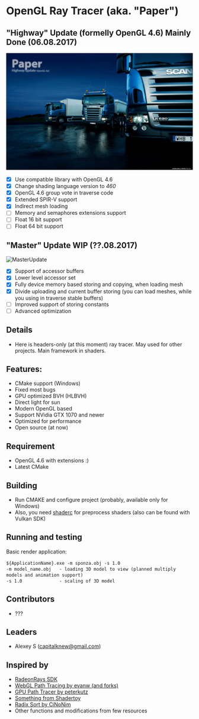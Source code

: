 # OpenGL Ray Tracer (aka. "Paper")

## "Highway" Update (formelly OpenGL 4.6) Mainly Done (06.08.2017)

<img src="logo/highway.png" alt="HighwayUpdate" width="960"/>

- [x] Use compatible library with OpenGL 4.6
- [x] Change shading language version to *460*
- [x] OpenGL 4.6 group vote in traverse code
- [x] Extended SPIR-V support
- [x] Indirect mesh loading
- [ ] Memory and semaphores extensions support
- [ ] Float 16 bit support
- [ ] Float 64 bit support

## "Master" Update WIP (??.08.2017)

<img src="logo/paper.png" alt="MasterUpdate" width="1024"/>

- [x] Support of accessor buffers
- [x] Lower level accessor set
- [x] Fully device memory based storing and copying, when loading mesh
- [x] Divide uploading and current buffer storing (you can load meshes, while you using in traverse stable buffers)
- [ ] Improved support of storing constants
- [ ] Advanced optimization

## Details

- Here is headers-only (at this moment) ray tracer. May used for other projects. Main framework in shaders.

## Features: 

- CMake support (Windows)
- Fixed most bugs
- GPU optimized BVH (HLBVH)
- Direct light for sun
- Modern OpenGL based
- Support NVidia GTX 1070 and newer
- Optimized for performance
- Open source (at now)

## Requirement

- OpenGL 4.6 with extensions :)
- Latest CMake

## Building 

- Run CMAKE and configure project (probably, available only for Windows)
- Also, you need [shaderc](https://github.com/google/shaderc) for preprocess shaders (also can be found with Vulkan SDK)

## Running and testing

Basic render application: 

```
${ApplicationName}.exe -m sponza.obj -s 1.0
-m model_name.obj   - loading 3D model to view (planned multiply models and animation support)
-s 1.0              - scaling of 3D model
```

## Contributors

- ???

## Leaders

- Alexey S (capitalknew@gmail.com)

## Inspired by

- [RadeonRays SDK](https://github.com/GPUOpen-LibrariesAndSDKs/RadeonRays_SDK)
- [WebGL Path Tracing by evanw (and forks)](https://github.com/evanw/webgl-path-tracing)
- [GPU Path Tracer by peterkutz](https://github.com/peterkutz/GPUPathTracer)
- [Something from Shadertoy](https://www.shadertoy.com/)
- [Radix Sort by CiNoNim](https://github.com/cNoNim/radix-sort)
- Other functions and modifications from few resources

